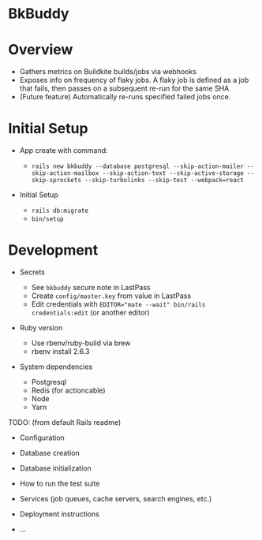 # BkBuddy

# Overview

* Gathers metrics on Buildkite builds/jobs via webhooks
* Exposes info on frequency of flaky jobs.  A flaky job is defined as a
  job that fails, then passes on a subsequent re-run for the same SHA
* (Future feature) Automatically re-runs specified failed jobs once.

# Initial Setup

* App create with command:
  * `rails new bkbuddy --database postgresql --skip-action-mailer --skip-action-mailbox --skip-action-text --skip-active-storage --skip-sprockets --skip-turbolinks --skip-test --webpack=react`

* Initial Setup
  * `rails db:migrate`
  * `bin/setup`

# Development

* Secrets
  * See `bkbuddy` secure note in LastPass
  * Create `config/master.key` from value in LastPass
  * Edit credentials with `EDITOR="mate --wait" bin/rails credentials:edit` (or another editor)

* Ruby version
  * Use rbenv/ruby-build via brew
  * rbenv install 2.6.3

* System dependencies
  * Postgresql
  * Redis (for actioncable)
  * Node
  * Yarn

TODO: (from default Rails readme)

* Configuration

* Database creation

* Database initialization

* How to run the test suite

* Services (job queues, cache servers, search engines, etc.)

* Deployment instructions

* ...
